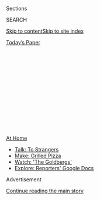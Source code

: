 <div id="app">

<div>

<div>

<div>

<div class="NYTAppHideMasthead css-1q2w90k e1suatyy0">

<div class="section css-ui9rw0 e1suatyy2">

<div class="css-eph4ug er09x8g0">

<div class="css-6n7j50">

</div>

<span class="css-1dv1kvn">Sections</span>

<div class="css-10488qs">

<span class="css-1dv1kvn">SEARCH</span>

</div>

[Skip to content](#site-content)[Skip to site
index](#site-index)

</div>

<div class="css-10698na e1huz5gh0">

</div>

</div>

<div id="masthead-bar-one" class="section hasLinks css-15hmgas e1csuq9d3">

<div class="css-uqyvli e1csuq9d0">

</div>

<div class="css-1uqjmks e1csuq9d1">

</div>

<div class="css-9e9ivx">

[](https://myaccount.nytimes.com/auth/login?response_type=cookie&client_id=vi)

</div>

<div class="css-1bvtpon e1csuq9d2">

[Today’s
Paper](https://www.nytimes.com/section/todayspaper)

</div>

</div>

</div>

</div>

<div data-aria-hidden="false">

<div id="site-content" data-role="main">

<div>

<div class="css-1aor85t" style="opacity:0.000000001;z-index:-1;visibility:hidden">

<div class="css-1hqnpie">

<div class="css-epjblv">

<span class="css-100wwgy">A Food Writer’s Sicilian Pasta Dish — and Tips
for Sharing
It</span>

</div>

<div class="css-k008qs">

<div class="css-o5pzib">

<span class="css-18z7m18"></span>

<div>

</div>

</div>

<span class="css-1n6z4y">https://nyti.ms/2X8XADx</span>

<div class="css-1705lsu">

<div class="css-4xjgmj">

<div class="css-4skfbu" data-role="toolbar" data-aria-label="Social Media Share buttons, Save button, and Comments Panel with current comment count" data-testid="share-tools">

  - 
  - 
  - 
  - 
    
    <div class="css-6n7j50">
    
    </div>

  - 

</div>

</div>

</div>

</div>

</div>

</div>

<div id="NYT_TOP_BANNER_REGION" class="css-13pd83m">

<div>

<div id="maps-athome-menu" class="section interactive-content interactive-size-medium css-1edisqu">

<div class="css-17ih8de interactive-body">

<div class="at-home-nav__innerContainer">

<div class="at-home-nav__title">

[At
Home](https://www.nytimes.com/spotlight/at-home?action=click&pgtype=Article&state=default&region=TOP_BANNER&context=at_home_menu)

</div>

  - [Talk: To
    Strangers](https://www.nytimes.com/2020/08/03/well/family/the-benefits-of-talking-to-strangers.html?action=click&pgtype=Article&state=default&region=TOP_BANNER&context=at_home_menu)
  - [Make: Grilled
    Pizza](https://www.nytimes.com/2020/08/01/at-home/coronavirus-make-pizza-on-a-grill.html?action=click&pgtype=Article&state=default&region=TOP_BANNER&context=at_home_menu)
  - [Watch: 'The
    Goldbergs'](https://www.nytimes.com/2020/07/31/arts/television/goldbergs-abc-stream.html?action=click&pgtype=Article&state=default&region=TOP_BANNER&context=at_home_menu)
  - [Explore: Reporters' Google
    Docs](https://www.nytimes.com/interactive/2020/at-home/even-more-reporters-editors-diaries-lists-recommendations.html?action=click&pgtype=Article&state=default&region=TOP_BANNER&context=at_home_menu)

</div>

</div>

</div>

</div>

</div>

<div id="top-wrapper" class="css-1sy8kpn">

<div id="top-slug" class="css-l9onyx">

Advertisement

</div>

[Continue reading the main
story](#after-top)

<div class="ad top-wrapper" style="text-align:center;height:100%;display:block;min-height:250px">

<div id="top" class="place-ad" data-position="top" data-size-key="top">

</div>

</div>

<div id="after-top">

</div>

</div>

<div>

<div id="sponsor-wrapper" class="css-1hyfx7x">

<div id="sponsor-slug" class="css-19vbshk">

Supported by

</div>

[Continue reading the main
story](#after-sponsor)

<div id="sponsor" class="ad sponsor-wrapper" style="text-align:center;height:100%;display:block">

</div>

<div id="after-sponsor">

</div>

</div>

<div class="css-186x18t">

One Good Meal

</div>

<div class="css-1vkm6nb ehdk2mb0">

# A Food Writer’s Sicilian Pasta Dish — and Tips for Sharing It

</div>

Skye McAlpine has made a name for herself serving bountiful meals to
large groups of friends. During lockdown, she’s discovered the joy of
cooking for just one or two.

<div class="css-79elbk" data-testid="photoviewer-wrapper">

<div class="css-z3e15g" data-testid="photoviewer-wrapper-hidden">

</div>

<div class="css-1a48zt4 ehw59r15" data-testid="photoviewer-children">

![<span class="css-1l9o2ey e13ogyst0" data-aria-hidden="true">The food
writer and chef Skye McAlpine uses a mortar and pestle to grind saffron
for her version of the dish pasta chi vruocculi
arriminati.</span><span class="css-1nlbvxy e1z0qqy90" itemprop="copyrightHolder"><span class="css-1ly73wi e1tej78p0">Credit...</span><span><span>Skye
McAlpine</span></span></span>](https://static01.nyt.com/images/2020/07/28/t-magazine/27tmag-mcalpine-slide-7NGZ/27tmag-mcalpine-slide-7NGZ-articleLarge.jpg?quality=75&auto=webp&disable=upscale)

</div>

</div>

<div class="css-18e8msd">

<div class="css-vp77d3 epjyd6m0">

<div class="css-1baulvz">

By [<span class="css-1baulvz last-byline" itemprop="name">Isabel
Wilkinson</span>](https://www.nytimes.com/by/isabel-wilkinson)

</div>

</div>

  - July 29,
    2020

  - 
    
    <div class="css-4xjgmj">
    
    <div class="css-d8bdto" data-role="toolbar" data-aria-label="Social Media Share buttons, Save button, and Comments Panel with current comment count" data-testid="share-tools">
    
      - 
      - 
      - 
      - 
        
        <div class="css-6n7j50">
        
        </div>
    
      - 
    
    </div>
    
    </div>

</div>

</div>

<div class="section meteredContent css-1r7ky0e" name="articleBody" itemprop="articleBody">

<div class="css-1fanzo5 StoryBodyCompanionColumn">

<div class="css-53u6y8">

*In “*[*One Good Meal*](https://www.nytimes.com/column/one-good-meal)*,”
we ask cooking-inclined creative people to share the story behind a
favorite dish they actually make and eat at home on a regular basis —
and not just when they’re trying to impress.*

Over the last few years, the British food writer and chef [Skye
McAlpine](https://www.nytimes.com/2018/07/02/dining/table-in-venice-book-skye-mcalpine.html)
has built a loyal following with her unfussy dishes, inspired by her
upbringing in both England and Italy, which she serves in big,
mismatched platters at lively gatherings of friends. Or, as she puts it
in her new book, “A Table for Friends,” “The kind of food you can plonk
down in the center of the table for everyone to tuck into, towering
platefuls of it.”

But then the pandemic hit and McAlpine found herself in quarantine in
London with **** far fewer people to cook for. While she wasn’t
entertaining, though, making and presenting food remained a reliable
source of solace. “Feeding people is such a great way of showing love
and care and putting happy energy out in the world,” says McAlpine, who
still had her husband and two young sons for company. “And it’s
obviously great to be able to do that for 20, but it’s equally great to
do that for supper for two. And, particularly in this period of
lockdown, it’s even more important to show love and care for yourself.”
With more time to prepare meals, she tried to give each one a sense of
occasion, setting out “proper napkins” (as she describes any made from
cloth) and pulling out the eccentric china that she has collected over
the years from vintage stores, flea markets and eBay.

</div>

</div>

<div>

</div>

<div class="css-79elbk" data-testid="photoviewer-wrapper">

<div class="css-z3e15g" data-testid="photoviewer-wrapper-hidden">

</div>

<div class="css-1a48zt4 ehw59r15" data-testid="photoviewer-children">

![<span class="css-1l9o2ey e13ogyst0" data-aria-hidden="true">McAlpine
got the recipe for this pasta dish from a Sicilian friend who had been
swearing by it for
years. </span><span class="css-1nlbvxy e1z0qqy90" itemprop="copyrightHolder"><span class="css-1ly73wi e1tej78p0">Credit...</span><span>Skye
McAlpine</span></span>](https://static01.nyt.com/images/2020/07/28/t-magazine/27tmag-mcalpine-slide-GUB5/27tmag-mcalpine-slide-GUB5-articleLarge.jpg?quality=75&auto=webp&disable=upscale)

</div>

</div>

<div class="css-1fanzo5 StoryBodyCompanionColumn">

<div class="css-53u6y8">

Among the dishes she’s cooked most often is pasta chi vruocculi
arriminati, which a Sicilian friend had claimed for years was the “best
pasta dish” — but which she had never tried herself until she and her
husband made it last year. “We haven’t turned back,” she says with a
laugh. “The trick is to use the same pan to cook both your cauliflower
and your pasta,” McAlpine says, “which imbues the pasta with extra
flavor and also saves on time washing up.” And while you can make it
with romanesco instead of cauliflower or use a different pasta in place
of linguine, “My one insistence,” she says, “is that you not skip the
bread crumbs at the end — deliciously crisp, salty and golden, they’re
just what the almost-sweet sauce needs.” Below is McAlpine’s version of
the recipe, as well as her tips for styling and presenting your food —
even if you’re sharing it with friends on Instagram, rather than in real
life.

</div>

</div>

<div class="css-79elbk" data-testid="photoviewer-wrapper">

<div class="css-z3e15g" data-testid="photoviewer-wrapper-hidden">

</div>

<div class="css-1a48zt4 ehw59r15" data-testid="photoviewer-children">

<div class="css-1xdhyk6 erfvjey0">

<span class="css-1ly73wi e1tej78p0">Image</span>

<div class="css-zjzyr8">

<div data-testid="lazyimage-container" style="height:257.77777777777777px">

</div>

</div>

</div>

<span class="css-1l9o2ey e13ogyst0" data-aria-hidden="true">The
ingredients for McAlpine’s pasta chi vruocculi arriminati, clockwise
from right: olive oil, linguine, anchovy fillets, an onion, pine nuts,
saffron strands, raisins, a cauliflower, and some stale bread, to make
bread
crumbs. </span><span class="css-1nlbvxy e1z0qqy90" itemprop="copyrightHolder"><span class="css-1ly73wi e1tej78p0">Credit...</span><span>Skye
McAlpine</span></span>

</div>

</div>

<div class="css-1fanzo5 StoryBodyCompanionColumn">

<div class="css-53u6y8">

### **Skye McAlpine’s** Pasta chi Vruocculi Arriminati

*Serves 4*

  - 1 whole cauliflower (roughly chopped into florets)

<!-- end list -->

  - 2 ½ ounces pine nuts

<!-- end list -->

  - 3 ounces stale bread

<!-- end list -->

  - 3 tablespoons olive oil, plus extra to serve

<!-- end list -->

  - 1 onion, chopped

<!-- end list -->

  - 8 anchovy fillets

<!-- end list -->

  - 2 ½ ounces raisins

<!-- end list -->

  - 1 teaspoon saffron strands

<!-- end list -->

  - 14 ounces linguine

1\. Bring a large saucepan of generously salted water to boil. Add the
cauliflower florets to the water and turn the heat down to a gentle
simmer. Cook for 15-20 minutes, until the cauliflower can easily be cut
through with a butter knife.

2\. While the cauliflower is cooking, toast the pine nuts in a
medium-size frying pan for 2-3 minutes over medium heat, giving the pan
an occasional shake, until they are golden brown. Set aside.

</div>

</div>

<div class="css-1fanzo5 StoryBodyCompanionColumn">

<div class="css-53u6y8">

3\. Tear the bread into chunks and blend in a food processor to make
coarse crumbs. Using the same pan you cooked the pine nuts in, heat 1
tablespoon of olive oil over medium heat and add the bread crumbs. Fry
gently, shaking the pan occasionally, for 4-5 minutes until they turn
crisp and golden, then take off the heat and set aside.

4\. In a second, large frying pan, heat 2 tablespoons of olive oil over
medium heat, add the onion and a generous pinch of salt. Cook for 3-5
minutes, until the onion becomes soft and translucent. Add the anchovies
to the pan, and fry gently until they melt into the onions. Then add the
raisins and the toasted pine nuts. Stir and turn the heat to a simmer.

5\. Use a pestle and mortar to grind the saffron and a pinch of salt
into a fine red powder. Scoop out a splash (roughly 1-2 tablespoons) of
the cooking water into a small cup; add the powdered saffron and set to
one side to infuse for a few minutes.

6\. When the cauliflower is cooked, use a slotted spoon to scoop the
florets out of the water and toss them into the pan with the onion mix.
Save the cooking water. Pour the saffron-infused liquid over the
cauliflower, and stir, breaking up any large pieces of cauliflower with
a wooden spoon. Season with salt to taste.

7\. Cook the pasta in the same water as the cauliflower (top it up with
fresh water if needed) until al dente*,* as per the instructions on the
packet.

8\. When the pasta is cooked, scoop out half a cup of the cooking water
and set aside. Drain the pasta and toss it into the pan with the sauce
and the reserved cooking water, and stir together so the pasta is coated
in sauce.

</div>

</div>

<div class="css-1fanzo5 StoryBodyCompanionColumn">

<div class="css-53u6y8">

9\. Spoon the pasta chi vruocculi arriminati onto a large serving dish,
add a generous drizzle of olive oil and sprinkle the bread crumbs on
top. Eat
immediately.

</div>

</div>

<div class="css-79elbk" data-testid="photoviewer-wrapper">

<div class="css-z3e15g" data-testid="photoviewer-wrapper-hidden">

</div>

<div class="css-1a48zt4 ehw59r15" data-testid="photoviewer-children">

<div class="css-1xdhyk6 erfvjey0">

<span class="css-1ly73wi e1tej78p0">Image</span>

<div class="css-zjzyr8">

<div data-testid="lazyimage-container" style="height:257.77777777777777px">

</div>

</div>

</div>

<span class="css-1l9o2ey e13ogyst0" data-aria-hidden="true">McAlpine’s
new book about cooking and entertaining, “A Table for Friends,” is out
this
week. </span><span class="css-1nlbvxy e1z0qqy90" itemprop="copyrightHolder"><span class="css-1ly73wi e1tej78p0">Credit...</span><span>Skye
McAlpine</span></span>

</div>

</div>

<div class="css-1fanzo5 StoryBodyCompanionColumn">

<div class="css-53u6y8">

### **Styling Tips**

*The pandemic has inspired even the most reluctant among us to become
home cooks — and document our efforts on Instagram. McAlpine, who
photographed all the images in her new book, offers tips to make your
food look camera-ready.*

**Don’t Be Afraid of Portrait Mode**

To take a strong food photograph, McAlpine suggests either a colorful
tablecloth (like the [checked linen canvas style shown
above](https://theedition94.com/collections/just-in/products/canvas-mimi-vichy-table-cloth-large-145-x-350))
or a clean wooden or stone surface as a backdrop. “I love to use
portrait mode on my iPhone (and ignore it when it says I’m too far or
too close to the subject),” she says, which creates a sharper, more
professional look. She also advises that you take the photo with your
phone **** held parallel or at a 45-degree angle to the table. And she’s
not afraid to stand on a chair to capture a bird’s-eye view.

**Go Wild With Plates**

“A pretty plate goes a long way toward making even the plainest food
look beautiful,” McAlpine says. “Painted, colored, plain, vintage … what
works best on the table is really only a matter of taste.” (As if to
prove the point, she recently released a [collection of
tableware](https://www.anthropologie.com/brands/skye-mcalpine) with
Anthropologie that looks like the kind of well-loved stuff you
grandmother might have passed down to you.) Try using platters and
serving bowls in mismatched colors and patterns and, if you have one, a
cake stand can be surprisingly versatile (use it for sweets but also
quiches and tarts). The key, she says, is to “mix heights, shapes and
textures wherever you can to create a bustling and abundant table — and
have fun with
it.”

</div>

</div>

<div class="css-79elbk" data-testid="photoviewer-wrapper">

<div class="css-z3e15g" data-testid="photoviewer-wrapper-hidden">

</div>

<div class="css-1a48zt4 ehw59r15" data-testid="photoviewer-children">

<div class="css-1xdhyk6 erfvjey0">

<span class="css-1ly73wi e1tej78p0">Image</span>

<div class="css-zjzyr8">

<div data-testid="lazyimage-container" style="height:257.77777777777777px">

</div>

</div>

</div>

<span class="css-1l9o2ey e13ogyst0" data-aria-hidden="true">“The trick
is to use the same pan to cook both your cauliflower and your pasta,”
McAlpine says. “This imbues the pasta with extra flavor — and also saves
on time washing
up.”</span><span class="css-1nlbvxy e1z0qqy90" itemprop="copyrightHolder"><span class="css-1ly73wi e1tej78p0">Credit...</span><span>Skye
McAlpine</span></span>

</div>

</div>

<div class="css-1fanzo5 StoryBodyCompanionColumn">

<div class="css-53u6y8">

**Think of Your Plate as a Canvas**

When considering what to serve or photograph, McAlpine always takes the
palette of her food **** into account. “Color and texture, along with
taste, *create* flavor,” she writes in “A Table for Friends.” “However
comforting and brown a meal might be — and brown food tends to be the
most comforting of all — it will always taste (and look) best when
paired with a pop of something fresh.” She recommends offsetting the
warm yellows of pasta chi vruocculi arriminati, for example, with a
crisp green salad in the summer or a side of striking purple radicchio
in the fall. And she tries to avoid serving similarly colored dishes
together. Roast pork with a red tomato salad, she warns, “feels a bit
clashy.”

**Find a Window**

“Take photos in natural light,” McAlpine advises. “Food just looks
better that way. Otherwise it can take on a slightly yellow tinge.” Once
you’re near a window or other natural light source, the most important
thing is not to overthink it. “Keep things relaxed, simple and genuine,”
says McAlpine. “If it’s a beautiful moment in real life, that will shine
through on camera, too.”

</div>

</div>

<div>

</div>

</div>

<div>

</div>

<div>

</div>

<div>

</div>

<div>

<div id="bottom-wrapper" class="css-1ede5it">

<div id="bottom-slug" class="css-l9onyx">

Advertisement

</div>

[Continue reading the main
story](#after-bottom)

<div id="bottom" class="ad bottom-wrapper" style="text-align:center;height:100%;display:block;min-height:90px">

</div>

<div id="after-bottom">

</div>

</div>

</div>

</div>

</div>

## Site Index

<div>

</div>

## Site Information Navigation

  - [© <span>2020</span> <span>The New York Times
    Company</span>](https://help.nytimes.com/hc/en-us/articles/115014792127-Copyright-notice)

<!-- end list -->

  - [NYTCo](https://www.nytco.com/)
  - [Contact
    Us](https://help.nytimes.com/hc/en-us/articles/115015385887-Contact-Us)
  - [Work with us](https://www.nytco.com/careers/)
  - [Advertise](https://nytmediakit.com/)
  - [T Brand Studio](http://www.tbrandstudio.com/)
  - [Your Ad
    Choices](https://www.nytimes.com/privacy/cookie-policy#how-do-i-manage-trackers)
  - [Privacy](https://www.nytimes.com/privacy)
  - [Terms of
    Service](https://help.nytimes.com/hc/en-us/articles/115014893428-Terms-of-service)
  - [Terms of
    Sale](https://help.nytimes.com/hc/en-us/articles/115014893968-Terms-of-sale)
  - [Site
    Map](https://spiderbites.nytimes.com)
  - [Help](https://help.nytimes.com/hc/en-us)
  - [Subscriptions](https://www.nytimes.com/subscription?campaignId=37WXW)

</div>

</div>

</div>

</div>

